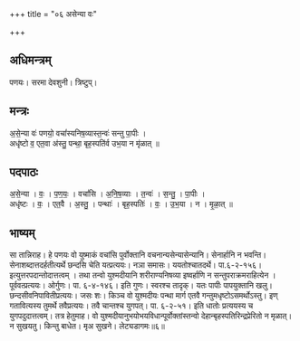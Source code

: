 +++
title = "०६ असेन्या वः"

+++
## अधिमन्त्रम्
पणयः। सरमा देवशुनी। त्रिष्टुप्।

## मन्त्रः
अ॒से॒न्या वः॑ पणयो॒ वचां॑स्यनिष॒व्यास्त॒न्वः॑ सन्तु पा॒पीः ।  
अधृ॑ष्टो व॒ एत॒वा अ॑स्तु॒ पन्था॒ बृह॒स्पति॑र्व उभ॒या न मृ॑ळात् ॥

## पदपाठः
अ॒से॒न्या । वः॒ । प॒ण॒यः॒ । वचां॑सि । अ॒नि॒ष॒व्याः । त॒न्वः॑ । स॒न्तु॒ । पा॒पीः ।  
अधृ॑ष्टः । वः॒ । एत॒वै । अ॒स्तु॒ । पन्थाः॑ । बृह॒स्पतिः॑ । वः॒ । उ॒भ॒या । न । मृ॒ळा॒त् ॥

## भाष्यम्
सा तान्निराह। हे पणयः वो युष्माकं वचांसि पुर्वोक्तानि वचनान्यसेन्यासेन्यानि। सेनार्हानि न भवन्ति। सेनाशब्दात्तदर्हतीत्यर्थे छन्दसि चेति यत्प्रत्ययः। नञा समासः। ययतोश्चातदर्थे। पा.६-२-१५६। इत्युत्तरपदान्तोदात्तत्वम् । तथा तन्वो युश्मदीयानि शरीराण्यनिषव्या इष्वर्हाणि न सन्तुपराक्रमराहित्येन । पूर्ववत्प्रत्ययः। ओर्गुणः। पा. ६-४-१४६। इति गुणः। स्वरश्च तादृक्। यतः पापीः पापयुक्तानि खलु। छन्दसीवनिपावितीप्रत्ययः। जसः शः। किञ्च वो युश्मदीयः पन्था मार्ग एतवै गन्तुमधृष्टोऽसमर्थोऽस्तु। इण् गतावित्यस्य तुमर्थे तवैप्रत्ययः। तवै चान्तश्च युगपत्। पा. ६-२-५१। इति धातोः प्रत्ययस्य च युगपदुदात्तत्वम्। तत्र हेतुमाह। वो युश्मदीयानुभयोभयविधान्पूर्वोक्तांस्तन्वो देहान्बृहस्पतिरिन्द्रप्रेरितो न मृळात्। न सुखयतु। किन्तु बाधेत। मृअ सुखने। लेट्यडागमः॥६॥